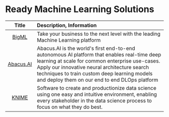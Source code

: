 # Ready Machine Learning Solutions

| Title | Description, Information |
| :---:         |          :--- |
|[BigML](https://bigml.com)|Take your business to the next level with the leading Machine Learning platform|
|[Abacus.AI](https://abacus.ai)|Abacus.AI is the world's first end-to-end autonomous AI platform that enables real-time deep learning at scale for common enterprise use-cases. Apply our innovative neural architecture search techniques to train custom deep learning models and deploy them on our end to end DLOps platform|
|[KNIME](https://www.knime.com)|Software to create and productionize data science using one easy and intuitive environment, enabling every stakeholder in the data science process to focus on what they do best.|
